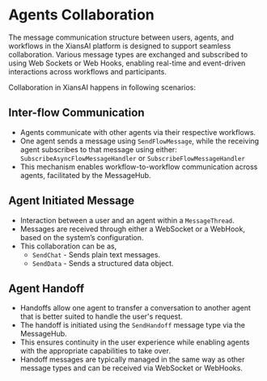 # Agents Collaboration

The message communication structure between users, agents, and workflows in the XiansAI platform is designed to support seamless collaboration. Various message types are exchanged and subscribed to using Web Sockets or Web Hooks, enabling real-time and event-driven interactions across workflows and participants.

Collaboration in XiansAI happens in following scenarios:

## Inter-flow Communication

- Agents communicate with other agents via their respective workflows.
- One agent sends a message using `SendFlowMessage`, while the receiving agent subscribes to that message using either: `SubscribeAsyncFlowMessageHandler` or `SubscribeFlowMessageHandler`
- This mechanism enables workflow-to-workflow communication across agents, facilitated by the MessageHub.

## Agent Initiated Message

- Interaction between a user and an agent within a `MessageThread`.
- Messages are received through either a WebSocket or a WebHook, based on the system’s configuration.
- This collaboration can be as, 
    - `SendChat` - Sends plain text messages.
    - `SendData` - Sends a structured data object.

## Agent Handoff

- Handoffs allow one agent to transfer a conversation to another agent that is better suited to handle the user's request.
- The handoff is initiated using the `SendHandoff` message type via the MessageHub.
- This ensures continuity in the user experience while enabling agents with the appropriate capabilities to take over.
- Handoff messages are typically managed in the same way as other message types and can be received via WebSocket or WebHooks.